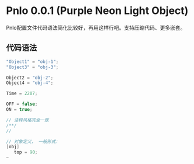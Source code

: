 # Pnlo 0.0.1 (Purple Neon Light Object) 

Pnlo配置文件代码语法简化比较好，再用这样行吧。支持压缩代码、更多嵌套。

## 代码语法
```kt
"Object1" = "obj-1";
"Object3" = "obj-3";

Object2 = "obj-2";
Object4 = "obj-4";

Time = 2207;

OFF = false;
ON = true;

// 注释风格完全一致
/**/
//

// 对象定义， 一般形式:
[obj]
   top = 90;
~
```

